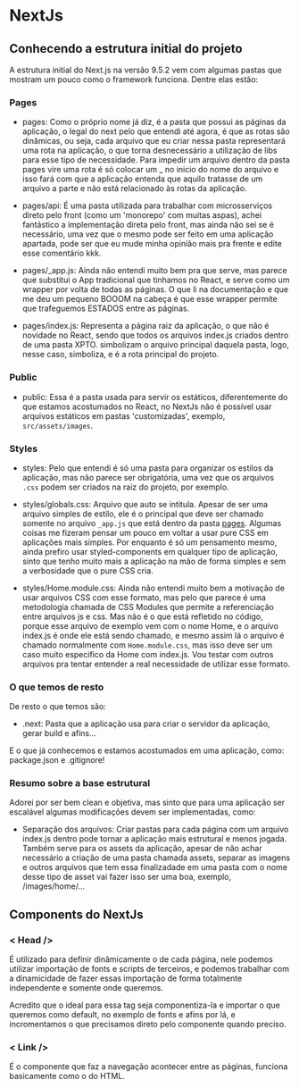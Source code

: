 # NextJs

## Conhecendo a estrutura initial do projeto

A estrutura initial do Next.js na versão 9.5.2 vem com algumas pastas que mostram um pouco como o framework funciona. Dentre elas estão:

### Pages

- pages: Como o próprio nome já diz, é a pasta que possui as páginas da aplicação, o legal do next pelo que entendi até agora, é que as rotas são dinâmicas, ou seja, cada arquivo que eu criar nessa pasta representará uma rota na aplicação, o que torna desnecessário a utilização de libs para esse tipo de necessidade. Para impedir um arquivo dentro da pasta pages vire uma rota é só colocar um \_ no inicio do nome do arquivo e isso fará com que a aplicação entenda que aquilo tratasse de um arquivo a parte e não está relacionado às rotas da aplicação.

- pages/api: É uma pasta utilizada para trabalhar com microsserviços direto pelo front (como um 'monorepo' com muitas aspas), achei fantástico a implementação direta pelo front, mas ainda não sei se é necessário, uma vez que o mesmo pode ser feito em uma aplicação apartada, pode ser que eu mude minha opinião mais pra frente e edite esse comentário kkk.

- pages/\_app.js: Ainda não entendi muito bem pra que serve, mas parece que substitui o App tradicional que tinhamos no React, e serve como um wrapper por volta de todas as páginas. O que li na documentação e que me deu um pequeno BOOOM na cabeça é que esse wrapper permite que trafeguemos ESTADOS entre as páginas.

- pages/index.js: Representa a página raiz da aplicação, o que não é novidade no React, sendo que todos os arquivos index.js criados dentro de uma pasta XPTO. simbolizam o arquivo principal daquela pasta, logo, nesse caso, simboliza, e é a rota principal do projeto.

### Public

- public: Essa é a pasta usada para servir os estáticos, diferentemente do que estamos acostumados no React, no NextJs não é possível usar arquivos estáticos em pastas 'customizadas', exemplo, `src/assets/images`.

### Styles

- styles: Pelo que entendi é só uma pasta para organizar os estilos da aplicação, mas não parece ser obrigatória, uma vez que os arquivos `.css` podem ser criados na raiz do projeto, por exemplo.

- styles/globals.css: Arquivo que auto se intitula. Apesar de ser uma arquivo simples de estilo, ele é o principal que deve ser chamado somente no arquivo `_app.js` que está dentro da pasta <u>pages</u>. Algumas coisas me fizeram pensar um pouco em voltar a usar pure CSS em aplicações mais simples. Por enquanto é só um pensamento mesmo, ainda prefiro usar styled-components em qualquer tipo de aplicação, sinto que tenho muito mais a aplicação na mão de forma simples e sem a verbosidade que o pure CSS cria.

- styles/Home.module.css: Ainda não entendi muito bem a motivação de usar arquivos CSS com esse formato, mas pelo que parece é uma metodologia chamada de CSS Modules que permite a referenciação entre arquivos js e css. Mas não é o que está refletido no código, porque esse arquivo de exemplo vem com o nome Home, e o arquivo index.js é onde ele está sendo chamado, e mesmo assim lá o arquivo é chamado normalmente com `Home.module.css`, mas isso deve ser um caso muito especifico da Home com index.js. Vou testar com outros arquivos pra tentar entender a real necessidade de utilizar esse formato.

### O que temos de resto

De resto o que temos são:

- .next: Pasta que a aplicação usa para criar o servidor da aplicação, gerar build e afins...

E o que já conhecemos e estamos acostumados em uma aplicação, como: package.json e .gitignore!

### Resumo sobre a base estrutural

Adorei por ser bem clean e objetiva, mas sinto que para uma aplicação ser escalável algumas modificações devem ser implementadas, como:

- Separação dos arquivos: Criar pastas para cada página com um arquivo index.js dentro pode tornar a aplicação mais estrutural e menos jogada. Também serve para os assets da aplicação, apesar de não achar necessário a criação de uma pasta chamada assets, separar as imagens e outros arquivos que tem essa finalizadade em uma pasta com o nome desse tipo de asset vai fazer isso ser uma boa, exemplo, /images/home/...

## Components do NextJs

### < Head />

É utilizado para definir dinâmicamente o <head></head> de cada página, nele podemos utilizar importação de fonts e scripts de terceiros, e podemos trabalhar com a dinamicidade de fazer essas importação de forma totalmente independente e somente onde queremos.

Acredito que o ideal para essa tag seja componentiza-la e importar o que queremos como default, no exemplo de fonts e afins por lá, e incromentamos o que precisamos direto pelo componente quando preciso.

### < Link />

É o componente que faz a navegação acontecer entre as páginas, funciona basicamente como o <a> do HTML.
